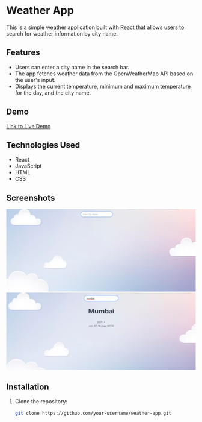 # Weather App

This is a simple weather application built with React that allows users to search for weather information by city name.

## Features

- Users can enter a city name in the search bar.
- The app fetches weather data from the OpenWeatherMap API based on the user's input.
- Displays the current temperature, minimum and maximum temperature for the day, and the city name.

## Demo

[Link to Live Demo](https://your-weather-app-url.com)

## Technologies Used

- React
- JavaScript
- HTML
- CSS

## Screenshots

![Screenshot 1](/src/screenshot1.png)
![Screenshot 2](/src/Screenshot2.png)

## Installation

1. Clone the repository:

   ```bash
   git clone https://github.com/your-username/weather-app.git
